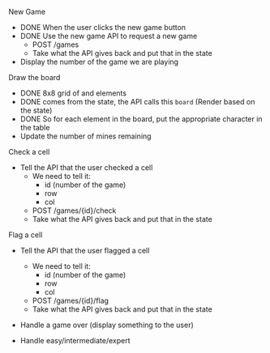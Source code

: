 New Game

- DONE When the user clicks the new game button
- DONE Use the new game API to request a new game
  - POST /games
  - Take what the API gives back and put that in the state
- Display the number of the game we are playing

Draw the board

- DONE 8x8 grid of <tr> and <td> elements
- DONE comes from the state, the API calls this `board` (Render based on the state)
- DONE So for each element in the board, put
  the appropriate character in the table
- Update the number of mines remaining

Check a cell

- Tell the API that the user checked a cell
  - We need to tell it:
    - id (number of the game)
    - row
    - col
  - POST /games/{id}/check
  - Take what the API gives back and put that in the state

Flag a cell

- Tell the API that the user flagged a cell

  - We need to tell it:
    - id (number of the game)
    - row
    - col
  - POST /games/{id}/flag
  - Take what the API gives back and put that in the state

- Handle a game over (display something to the user)

- Handle easy/intermediate/expert
